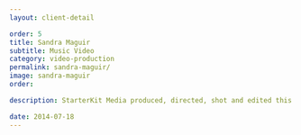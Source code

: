 ```yaml
---
layout: client-detail

order: 5
title: Sandra Maguir
subtitle: Music Video
category: video-production
permalink: sandra-maguir/
image: sandra-maguir
order:

description: StarterKit Media produced, directed, shot and edited this music video, a unique cover of Incubus' "Drive". <br><br>Shoot locations - Downtown LA, Malibu, Echo Park. <br><br>Filmed by brandon Zeolla + Paul Cline. Directed and Edited by Paul Cline

date: 2014-07-18
---
```

